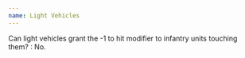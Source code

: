 ```yaml
---
name: Light Vehicles
---
```

Can light vehicles grant the -1 to hit modifier to infantry units touching them?
: No.